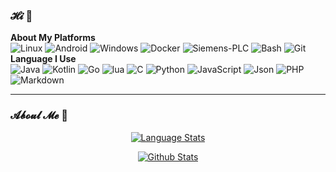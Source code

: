 ### 𝓗𝓲 👋

**About My Platforms**  
![Linux](https://img.shields.io/static/v1?style=square&color=0F0F0F&logoColor=FFFFCC&logo=linux&label=&message=Linux) ![Android](https://img.shields.io/static/v1?style=square&color=0F0F0F&logoColor=FFFFCC&logo=android&label=&message=Android) ![Windows](https://img.shields.io/static/v1?style=square&color=0F0F0F&logoColor=FFFFCC&logo=windows&label=&message=Windows) ![Docker](https://img.shields.io/static/v1?style=square&color=0F0F0F&logoColor=FFFFCC&logo=docker&label=&message=Docker) ![Siemens-PLC](https://img.shields.io/static/v1?style=square&color=0F0F0F&logoColor=FFFFCC&logo=Siemens&label=&message=Siemens%20PLC) ![Bash](https://img.shields.io/static/v1?style=square&color=0F0F0F&logoColor=FFFFCC&logo=gnu-bash&label=&message=Bash) ![Git](https://img.shields.io/static/v1?style=square&color=0F0F0F&logoColor=FFFFCC&logo=git&label=&message=Git)  
**Language I Use**  
 ![Java](https://img.shields.io/static/v1?style=flat&labelColor=555555&color=95961B&logo=Oracle&label=&message=Java) ![Kotlin](https://img.shields.io/static/v1?style=flat&labelColor=555555&color=95961B&logo=Kotlin&label=&message=Kotlin) ![Go](https://img.shields.io/static/v1?style=flat&labelColor=555555&color=95961B&logo=go&label=&message=Go) ![lua](https://img.shields.io/static/v1?style=flat&labelColor=555555&color=95961B&logo=lua&label=&message=Lua) ![C](https://img.shields.io/static/v1?style=flat&labelColor=555555&color=95961B&logo=c&label=&message=C%2FC%2B%2B) ![Python](https://img.shields.io/static/v1?style=flat&labelColor=555555&color=95961B&logo=python&label=&message=Python) ![JavaScript](https://img.shields.io/static/v1?style=flat&labelColor=555555&color=95961B&logo=JavaScript&label=&message=JavaScript) ![Json](https://img.shields.io/static/v1?style=flat&labelColor=555555&color=95961B&logo=json&label=&message=Json) ![PHP](https://img.shields.io/static/v1?style=flat&labelColor=555555&color=95961B&logo=PHP&label=&message=PHP) ![Markdown](https://img.shields.io/static/v1?style=flat&labelColor=555555&color=95961B&logo=Markdown&label=&message=Markdown)  
***

### 𝓐𝓫𝓸𝓾𝓵 𝓜𝓮 👋

<p align="center">
  <a href="https://github.com/huajijam">
       <img alt="Language Stats" src="https://github-readme-stats.vercel.app/api/top-langs/?username=huajijam&layout=compact&locale=cn&include_all_commits=true&show_icons=true&count_private=true&bg_color=30,e96443,904e95&title_color=fff&text_color=fff"" />
    </a>

<p align="center">
  <a href="https://github.com/huajijam">
       <img alt="Github Stats" src="https://github-readme-stats.vercel.app/api?username=huajijam&locale=cn&include_all_commits=true&count_private=true&show_icons=true&bg_color=30,e96443,904e95&title_color=fff&text_color=fff&hide_title=true" />
    </a>
